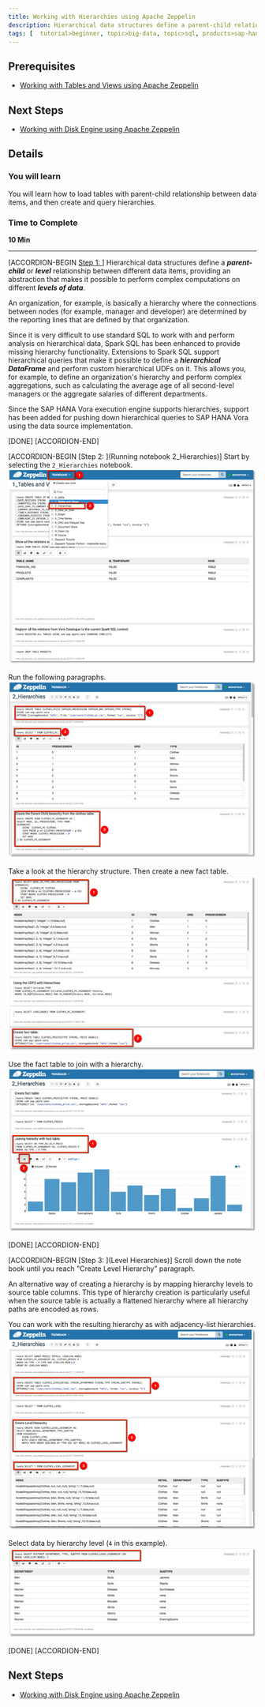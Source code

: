 ```yaml
---
title: Working with Hierarchies using Apache Zeppelin
description: Hierarchical data structures define a parent-child relationship between different data items, providing an abstraction that makes it possible to perform complex computations on different levels of data.
tags: [  tutorial>beginner, topic>big-data, topic>sql, products>sap-hana-vora ]
---
```


## Prerequisites  
 - [Working with Tables and Views using Apache Zeppelin](http://www.sap.com/developer/tutorials/vora-cal-zeppelin0.html)


## Next Steps
 - [Working with Disk Engine using Apache Zeppelin](http://www.sap.com/developer/tutorials/vora-cal-zeppelin3.html)

## Details
### You will learn  
You will learn how to load tables with parent-child relationship between data items, and then create and query hierarchies.

### Time to Complete
**10 Min**

---

[ACCORDION-BEGIN [Step 1: ](Hierarchies)]
Hierarchical data structures define a ___parent-child___ or ___level___ relationship between different data items, providing an abstraction that makes it possible to perform complex computations on different ___levels of data___.

An organization, for example, is basically a hierarchy where the connections between nodes (for example, manager and developer) are determined by the reporting lines that are defined by that organization.

Since it is very difficult to use standard SQL to work with and perform analysis on hierarchical data, Spark SQL has been enhanced to provide missing hierarchy functionality. Extensions to Spark SQL support hierarchical queries that make it possible to define a ___hierarchical DataFrame___ and perform custom hierarchical UDFs on it. This allows you, for example, to define an organization's hierarchy and perform complex aggregations, such as calculating the average age of all second-level managers or the aggregate salaries of different departments.

Since the SAP HANA Vora execution engine supports hierarchies, support has been added for pushing down hierarchical queries to SAP HANA Vora using the data source implementation.


[DONE]
[ACCORDION-END]

[ACCORDION-BEGIN [Step 2: ](Running notebook 2_Hierarchies)]
Start by selecting the `2_Hierarchies` notebook.
![Hierarchies notebook](zep2_01.jpg)

Run the following paragraphs.
![First paragraphs in Hierarchies notebook](zep2_02.jpg)

Take a look at the hierarchy structure. Then create a new fact table.
![Fact table](zep2_03.jpg)

Use the fact table to join with a hierarchy.
![Join with hierarchy](zep2_04.jpg)

[DONE]
[ACCORDION-END]


[ACCORDION-BEGIN [Step 3: ](Level Hierarchies)]
Scroll down the note book until you reach "Create Level Hierarchy" paragraph.

An alternative way of creating a hierarchy is by mapping hierarchy levels to source table columns. This type of hierarchy creation is particularly useful when the source table is actually a flattened hierarchy where all hierarchy paths are encoded as rows.

You can work with the resulting hierarchy as with adjacency-list hierarchies.
![Level hierarchy](zep2_05.jpg)

Select data by hierarchy level (`4` in this example).
![Select by level](zep2_06.jpg)

[DONE]
[ACCORDION-END]


## Next Steps
- [Working with Disk Engine using Apache Zeppelin](http://www.sap.com/developer/tutorials/vora-cal-zeppelin3.html)

